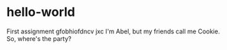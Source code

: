 # hello-world
First assignment gfobhiofdncv jxc 
I'm Abel, but my friends call me Cookie. So, where's the party?
